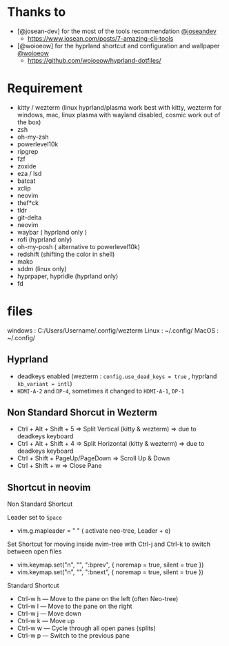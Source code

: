 # Thanks to

- [@josean-dev] for the most of the tools recommendation [@joseandev](https://github.com/josean-dev)
  - https://www.josean.com/posts/7-amazing-cli-tools
- [@woioeow] for the hyprland shortcut and configuration and wallpaper [@woioeow](https://github.com/woioeow)
  - https://github.com/woioeow/hyprland-dotfiles/

# Requirement

- kitty / wezterm (linux hyprland/plasma work best with kitty, wezterm for windows, mac, linux plasma with wayland disabled, cosmic work out of the box)
- zsh
- oh-my-zsh
- powerlevel10k
- ripgrep
- fzf
- zoxide
- eza / lsd
- batcat
- xclip
- neovim
- thef*ck
- tldr
- git-delta
- neovim
- waybar ( hyprland only )
- rofi (hyprland only)
- oh-my-posh ( alternative to powerlevel10k)
- redshift (shifting the color in shell)
- mako
- sddm (linux only)
- hyprpaper, hypridle (hyprland only)
- fd

# files

windows : C:/Users/Username/.config/wezterm
Linux : ~/.config/
MacOS : ~/.config/

## Hyprland

- deadkeys enabled (wezterm : `config.use_dead_keys = true` , hyprland `kb_variant = intl`)
- `HDMI-A-2` and `DP-4`, sometimes it changed  to `HDMI-A-1`, `DP-1`

## Non Standard Shorcut in Wezterm

- Ctrl + Alt + Shift + 5 => Split Vertical (kitty & wezterm) => due to deadkeys keyboard
- Ctrl + Alt + Shift + 4 => Split Horizontal (kitty & wezterm) => due to deadkeys keyboard
- Ctrl + Shift + PageUp/PageDown => Scroll Up & Down
- Ctrl + Shift + w => Close Pane

## Shortcut in neovim


Non Standard Shortcut

Leader set to `Space`
- vim.g.mapleader = " " ( activate neo-tree, Leader + e)

Set Shortcut for moving inside nvim-tree with Ctrl-j and Ctrl-k to switch between open files
- vim.keymap.set("n", "<C-j>", ":bprev<CR>", { noremap = true, silent = true })
- vim.keymap.set("n", "<C-k>", ":bnext<CR>", { noremap = true, silent = true })


Standard Shortcut

- Ctrl-w h — Move to the pane on the left (often Neo-tree)
- Ctrl-w l — Move to the pane on the right
- Ctrl-w j — Move down
- Ctrl-w k — Move up
- Ctrl-w w — Cycle through all open panes (splits)
- Ctrl-w p — Switch to the previous pane

